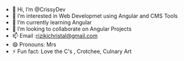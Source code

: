 - 👋 Hi, I’m @CrissyDev
- 👀 I’m interested in Web Developmet using Angular and CMS Tools
- 🌱 I’m currently learning  Angular
- 💞️ I’m looking to collaborate on  Angular Projects
- 📫 Email :rizikichristal@gmail.com
- 😄 Pronouns: Mrs
- ⚡ Fun fact: Love the C's , Crotchee, Culnary Art

<!---
CrissyDev/CrissyDev is a ✨ special ✨ repository because its `README.md` (this file) appears on your GitHub profile.
You can click the Preview link to take a look at your changes.
--->
